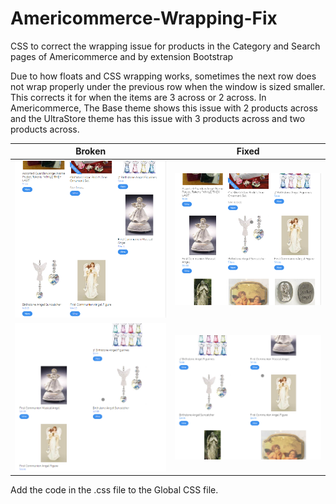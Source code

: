 # Americommerce-Wrapping-Fix
CSS to correct the wrapping issue for products in the Category and Search pages of Americommerce and by extension Bootstrap

Due to how floats and CSS wrapping works, sometimes the next row does not wrap properly under the previous row when the window is sized smaller. This corrects it for when the items are 3 across or 2 across. In Americommerce, The Base theme shows this issue with 2 products across and the UltraStore theme has this issue with 3 products across and two products across.

Broken | Fixed
------------ | -------------
![broken 3 across](/images/broken-wrapping-3-across.png) | ![fixed 3 across](/images/fixed-wrapping-3-across.png)
![broken 2 across](/images/broken-wrapping-2-across.png) | ![fixed 2 across](/images/fixed-wrapping-2-across.png)



Add the code in the .css file to the Global CSS file. 
